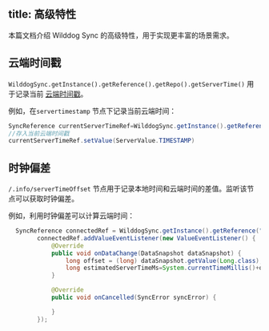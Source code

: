 
title: 高级特性
---

本篇文档介绍 Wilddog Sync 的高级特性，用于实现更丰富的场景需求。

## 云端时间戳

`WilddogSync.getInstance().getReference().getRepo().getServerTime()` 用于记录当前 [云端时间戳](/api/sync/android/api.html#TIMESTAMP)。

例如，在`servertimestamp` 节点下记录当前云端时间：

```java
SyncReference currentServerTimeRef=WilddogSync.getInstance().getReference("servertimestamp");
//存入当前云端时间戳
currentServerTimeRef.setValue(ServerValue.TIMESTAMP)
```

## 时钟偏差

 `/.info/serverTimeOffset` 节点用于记录本地时间和云端时间的差值。监听该节点可以获取时钟偏差。

例如，利用时钟偏差可以计算云端时间：

```java
  SyncReference connectedRef = WilddogSync.getInstance().getReference(".info/serverTimeOffset");
        connectedRef.addValueEventListener(new ValueEventListener() {
            @Override
            public void onDataChange(DataSnapshot dataSnapshot) {
                long offset = (long) dataSnapshot.getValue(Long.class);
                long estimatedServerTimeMs=System.currentTimeMillis()+offset;
            }

            @Override
            public void onCancelled(SyncError syncError) {

            }
        });
```